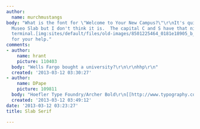 ```yaml
---
author:
  name: murchmustangs
body: "What is the font for \"Welcome to Your New Campus?\"\r\nIt's quite close to
  Museo Slab but I don't think it is.  The capital C and S have that nice teardrop
  terminal.[img:sites/default/files/old-images/8501225464_0181e18905_b_3601.jpg]\r\nThanks
  for your help."
comments:
- author:
    name: hrant
    picture: 110403
  body: "Wells Fargo bought a university?\r\n\r\nhhp\r\n"
  created: '2013-03-12 03:30:27'
- author:
    name: DPape
    picture: 109811
  body: "Hoefler Type Foundry/Archer Bold\r\n[[http://www.typography.com/fonts/font_styles.php?productLineID=100033]][img:sites/default/files/old-images/welcome1_5527.jpg]"
  created: '2013-03-12 03:49:12'
date: '2013-03-12 03:23:27'
title: Slab Serif

---
```

